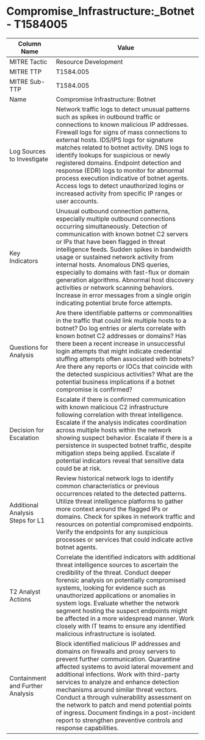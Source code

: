 # Compromise_Infrastructure:_Botnet - T1584005

| Column Name | Value |
|-------------|-------|
| MITRE Tactic | Resource Development |
| MITRE TTP | T1584.005 |
| MITRE Sub-TTP | T1584.005 |
| Name | Compromise Infrastructure: Botnet |
| Log Sources to Investigate | Network traffic logs to detect unusual patterns such as spikes in outbound traffic or connections to known malicious IP addresses. Firewall logs for signs of mass connections to external hosts. IDS/IPS logs for signature matches related to botnet activity. DNS logs to identify lookups for suspicious or newly registered domains. Endpoint detection and response (EDR) logs to monitor for abnormal process execution indicative of botnet agents. Access logs to detect unauthorized logins or increased activity from specific IP ranges or user accounts. |
| Key Indicators | Unusual outbound connection patterns, especially multiple outbound connections occurring simultaneously. Detection of communication with known botnet C2 servers or IPs that have been flagged in threat intelligence feeds. Sudden spikes in bandwidth usage or sustained network activity from internal hosts. Anomalous DNS queries, especially to domains with fast-flux or domain generation algorithms. Abnormal host discovery activities or network scanning behaviors. Increase in error messages from a single origin indicating potential brute force attempts. |
| Questions for Analysis | Are there identifiable patterns or commonalities in the traffic that could link multiple hosts to a botnet? Do log entries or alerts correlate with known botnet C2 addresses or domains? Has there been a recent increase in unsuccessful login attempts that might indicate credential stuffing attempts often associated with botnets? Are there any reports or IOCs that coincide with the detected suspicious activities? What are the potential business implications if a botnet compromise is confirmed? |
| Decision for Escalation | Escalate if there is confirmed communication with known malicious C2 infrastructure following correlation with threat intelligence. Escalate if the analysis indicates coordination across multiple hosts within the network showing suspect behavior. Escalate if there is a persistence in suspected botnet traffic, despite mitigation steps being applied. Escalate if potential indicators reveal that sensitive data could be at risk. |
| Additional Analysis Steps for L1 | Review historical network logs to identify common characteristics or previous occurrences related to the detected patterns. Utilize threat intelligence platforms to gather more context around the flagged IPs or domains. Check for spikes in network traffic and resources on potential compromised endpoints. Verify the endpoints for any suspicious processes or services that could indicate active botnet agents. |
| T2 Analyst Actions | Correlate the identified indicators with additional threat intelligence sources to ascertain the credibility of the threat. Conduct deeper forensic analysis on potentially compromised systems, looking for evidence such as unauthorized applications or anomalies in system logs. Evaluate whether the network segment hosting the suspect endpoints might be affected in a more widespread manner. Work closely with IT teams to ensure any identified malicious infrastructure is isolated. |
| Containment and Further Analysis | Block identified malicious IP addresses and domains on firewalls and proxy servers to prevent further communication. Quarantine affected systems to avoid lateral movement and additional infections. Work with third-party services to analyze and enhance detection mechanisms around similar threat vectors. Conduct a through vulnerability assessment on the network to patch and mend potential points of ingress. Document findings in a post-incident report to strengthen preventive controls and response capabilities. |
